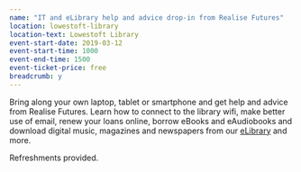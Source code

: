 ```yaml
---
name: "IT and eLibrary help and advice drop-in from Realise Futures"
location: lowestoft-library
location-text: Lowestoft Library
event-start-date: 2019-03-12
event-start-time: 1000
event-end-time: 1500
event-ticket-price: free
breadcrumb: y
---
```


Bring along your own laptop, tablet or smartphone and get help and advice from Realise Futures. Learn how to connect to the library wifi, make better use of email, renew your loans online, borrow eBooks and eAudiobooks and download digital music, magazines and newspapers from our [eLibrary](/elibrary/) and more.

Refreshments provided.
